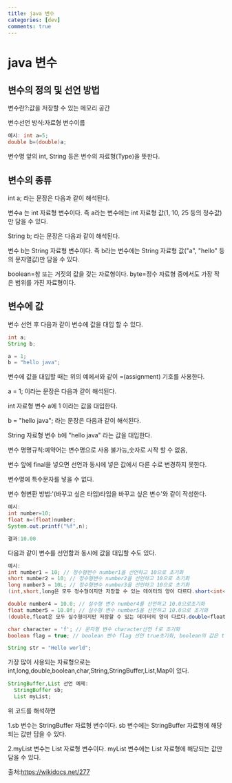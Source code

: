 ```yaml
---
title: java 변수
categories: [dev]
comments: true
---
```

java 변수
=============

변수의 정의 및 선언 방법
-------------
변수란?:값을 저장할 수 있는 메모리 공간

변수선언 방식:자료형 변수이름

```java
예시: int a=5; 
double b=(double)a;
```
변수명 앞의 int, String 등은 변수의 자료형(Type)을 뜻한다.


변수의 종류
-------------
int a; 라는 문장은 다음과 같이 해석된다.

변수a 는 int 자료형 변수이다. 즉 a라는 변수에는 int 자료형 값(1, 10, 25 등의 정수값)만 담을 수 있다.

String b; 라는 문장은 다음과 같이 해석된다.

변수 b는 String 자료형 변수이다. 즉 b라는 변수에는 String 자료형 값("a", "hello" 등의 문자열값)만 담을 수 있다.

boolean=참 또는 거짓의 값을 갖는 자료형이다.
byte=정수 자료형 중에서도 가장 작은 범위를 가진 자료형이다.

변수에 값 
-------------
변수 선언 후 다음과 같이 변수에 값을 대입 할 수 있다.
```java
int a;
String b;

a = 1;
b = "hello java";
```
변수에 값을 대입할 때는 위의 예에서와 같이 =(assignment) 기호를 사용한다.

a = 1; 이라는 문장은 다음과 같이 해석된다.

int 자료형 변수 a에 1 이라는 값을 대입한다.

b = "hello java"; 라는 문장은 다음과 같이 해석된다.

String 자료형 변수 b에 "hello java" 라는 값을 대입한다.

변수 명명규칙:예약어는 변수명으로 사용 불가능,숫자로 시작 할 수 없음,

변수 앞에 final을 넣으면 선언과 동시에 넣은 값에서 다른 수로 변경하지 못한다.

변수명에 특수문자를 넣을 수 없다.

변수 형변환 방법:'(바꾸고 싶은 타입)타입을 바꾸고 싶은 변수'와 같이 작성한다.

```java
예시: 
int number=10;
float n=(float)number;
System.out.printf("%f",n);

결과:10.00
```

다음과 같이 변수를 선언함과 동시에 값을 대입할 수도 있다.
```java
예시:
int number1 = 10; // 정수형변수 number1을 선언하고 10으로 초기화
short number2 = 10; // 정수형변수 number2을 선언하고 10으로 초기화
long number3 = 10L; // 정수형변수 number3을 선언하고 10으로 초기화
(int,short,long은 모두 정수형이지만 저장할 수 있는 데이터의 양이 다르다.short<int<long순,long은 쓸 때 L을 붙인다.)

double number4 = 10.0; // 실수형 변수 number4를 선언하고 10.0으로초기화
float number5 = 10.0f; // 실수형 변수 number5을 선언하고 10.0으로 초기화
(double,float은 모두 실수형이지만 저장할 수 있는 데이터의 양이 다르다.double<float순,float은 쓸 때 f를 붙인다.)

char character = 'f'; // 문자형 변수 character선언 f로 초기화
boolean flag = true; // boolean 변수 flag 선언 true초기화, boolean의 값은 true, false 두개의값만가질수있다.

String str = "Hello world";
```

가장 많이 사용되는 자료형으로는 int,long,double,boolean,char,String,StringBuffer,List,Map이 있다.

```java
StringBuffer,List 선언 예제:
  StringBuffer sb;
  List myList;
```
위 코드를 해석하면 

1.sb 변수는 StringBuffer 자료형 변수이다. sb 변수에는 StringBuffer 자료형에 해당되는 값만 담을 수 있다.

2.myList 변수는 List 자료형 변수이다. myList 변수에는 List 자료형에 해당되는 값만 담을 수 있다.



출처:https://wikidocs.net/277

